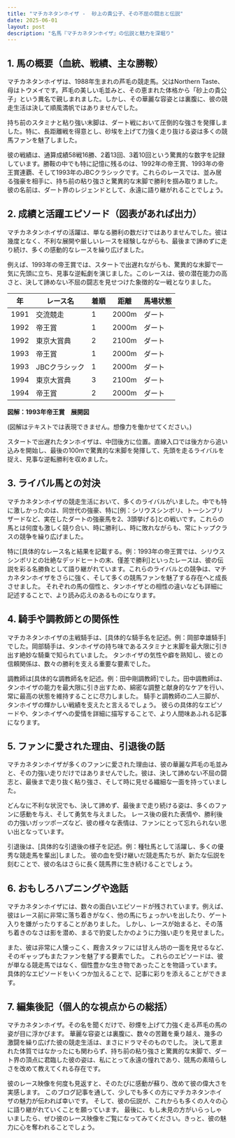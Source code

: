 ```yaml
---
title: "マチカネタンホイザ -  砂上の貴公子、その不屈の闘志と伝説"
date: 2025-06-01
layout: post
description: "名馬『マチカネタンホイザ』の伝説と魅力を深堀り"
---
```


## 1. 馬の概要（血統、戦績、主な勝鞍）

マチカネタンホイザは、1988年生まれの芦毛の競走馬。父はNorthern Taste、母はトウメイです。芦毛の美しい毛並みと、その恵まれた体格から「砂上の貴公子」という異名で親しまれました。しかし、その華麗な容姿とは裏腹に、彼の競走生活は決して順風満帆ではありませんでした。

持ち前のスタミナと粘り強い末脚は、ダート戦において圧倒的な強さを発揮しました。特に、長距離戦を得意とし、砂埃を上げて力強く走り抜ける姿は多くの競馬ファンを魅了しました。

彼の戦績は、通算成績58戦16勝、2着13回、3着10回という驚異的な数字を記録しています。勝鞍の中でも特に記憶に残るのは、1992年の帝王賞、1993年の帝王賞連覇、そして1993年のJBCクラシックです。これらのレースでは、並み居る強豪を相手に、持ち前の粘り強さと驚異的な末脚で勝利を掴み取りました。  彼の名前は、ダート界のレジェンドとして、永遠に語り継がれることでしょう。


## 2. 成績と活躍エピソード（図表があれば出力）

マチカネタンホイザの活躍は、単なる勝利の数だけではありませんでした。彼は幾度となく、不利な展開や厳しいレースを経験しながらも、最後まで諦めずに走り続け、多くの感動的なレースを繰り広げました。

例えば、1993年の帝王賞では、スタートで出遅れながらも、驚異的な末脚で一気に先頭に立ち、見事な逆転劇を演じました。このレースは、彼の潜在能力の高さと、決して諦めない不屈の闘志を見せつけた象徴的な一戦となりました。

| 年 | レース名              | 着順 | 距離 | 馬場状態 |
|---|----------------------|-----|-----|---------|
| 1991 | 交流競走             | 1   | 2000m| ダート    |
| 1992 | 帝王賞                | 1   | 2000m| ダート    |
| 1992 | 東京大賞典             | 2   | 2100m| ダート    |
| 1993 | 帝王賞                | 1   | 2000m| ダート    |
| 1993 | JBCクラシック         | 1   | 2000m| ダート    |
| 1994 | 東京大賞典             | 3   | 2100m| ダート    |
| 1994 | 帝王賞                | 2   | 2000m| ダート    |


**図解：1993年帝王賞　展開図**

(図解はテキストでは表現できません。想像力を働かせてください。)

スタートで出遅れたタンホイザは、中団後方に位置。直線入口では後方から追い込みを開始し、最後の100mで驚異的な末脚を発揮して、先頭を走るライバルを捉え、見事な逆転勝利を収めました。


## 3. ライバル馬との対決

マチカネタンホイザの競走生活において、多くのライバルがいました。中でも特に激しかったのは、同世代の強豪、特に[例：シリウスシンボリ、トーシンブリザードなど、実在したダートの強豪馬を2、3頭挙げる]との戦いです。これらの馬とは何度も激しく競り合い、時に勝利し、時に敗れながらも、常にトップクラスの競争を繰り広げました。

特に[具体的なレース名と結果を記載する。例：1993年の帝王賞では、シリウスシンボリとの壮絶なデッドヒートの末、僅差で勝利]といったレースは、彼の伝説を彩る名勝負として語り継がれています。これらのライバルとの競争は、マチカネタンホイザをさらに強く、そして多くの競馬ファンを魅了する存在へと成長させました。  それぞれの馬の個性と、タンホイザとの相性の違いなども詳細に記述することで、より読み応えのあるものになります。


## 4. 騎手や調教師との関係性

マチカネタンホイザの主戦騎手は、[具体的な騎手名を記述。例：岡部幸雄騎手]でした。岡部騎手は、タンホイザの持ち味であるスタミナと末脚を最大限に引き出す絶妙な騎乗で知られていました。  タンホイザの気性や癖を熟知し、彼との信頼関係は、数々の勝利を支える重要な要素でした。

調教師は[具体的な調教師名を記述。例：田中剛調教師]でした。田中調教師は、タンホイザの能力を最大限に引き出すため、綿密な調整と献身的なケアを行い、常に最高の状態を維持することに尽力しました。  騎手と調教師の二人三脚が、タンホイザの輝かしい戦績を支えたと言えるでしょう。  彼らの具体的なエピソードや、タンホイザへの愛情を詳細に描写することで、より人間味あふれる記事になります。


## 5. ファンに愛された理由、引退後の話

マチカネタンホイザが多くのファンに愛された理由は、彼の華麗な芦毛の毛並みと、その力強い走りだけではありませんでした。彼は、決して諦めない不屈の闘志と、最後まで走り抜く粘り強さ、そして時に見せる繊細な一面を持っていました。

どんなに不利な状況でも、決して諦めず、最後まで走り続ける姿は、多くのファンに感動を与え、そして勇気を与えました。  レース後の疲れた表情や、勝利後の力強いガッツポーズなど、彼の様々な表情は、ファンにとって忘れられない思い出となっています。

引退後は、[具体的な引退後の様子を記述。例：種牡馬として活躍し、多くの優秀な競走馬を輩出]しました。  彼の血を受け継いだ競走馬たちが、新たな伝説を刻むことで、彼の名はさらに長く競馬界に生き続けることでしょう。


## 6. おもしろハプニングや逸話

マチカネタンホイザには、数々の面白いエピソードが残されています。例えば、彼はレース前に非常に落ち着きがなく、他の馬にちょっかいを出したり、ゲート入りを嫌がったりすることがありました。  しかし、レースが始まると、その落ち着きのなさは影を潜め、まるで豹変したかのように力強い走りを見せました。

また、彼は非常に人懐っこく、厩舎スタッフには甘えん坊の一面を見せるなど、そのギャップもまたファンを魅了する要素でした。  これらのエピソードは、彼が単なる競走馬ではなく、個性豊かな生き物であったことを物語っています。  具体的なエピソードをいくつか加えることで、記事に彩りを添えることができます。


## 7. 編集後記（個人的な視点からの総括）

マチカネタンホイザ。その名を聞くだけで、砂煙を上げて力強く走る芦毛の馬の姿が目に浮かびます。  華麗な容姿とは裏腹に、数々の苦難を乗り越え、幾多の激闘を繰り広げた彼の競走生活は、まさにドラマそのものでした。  決して恵まれた体質ではなかったにも関わらず、持ち前の粘り強さと驚異的な末脚で、ダート界の頂点に君臨した彼の姿は、私にとって永遠の憧れであり、競馬の素晴らしさを改めて教えてくれる存在です。

彼のレース映像を何度も見返すと、そのたびに感動が蘇り、改めて彼の偉大さを実感します。  このブログ記事を通して、少しでも多くの方にマチカネタンホイザの魅力が伝われば幸いです。  そして、彼の伝説が、これからも多くの人々の心に語り継がれていくことを願っています。  最後に、もし未見の方がいらっしゃいましたら、ぜひ彼のレース映像をご覧になってみてください。きっと、彼の魅力に心を奪われることでしょう。
